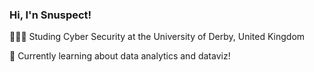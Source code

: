 ### Hi, I'n Snuspect!
👩🏻‍🎓 Studing Cyber Security at the University of Derby, United Kingdom

💭 Currently learning about data analytics and dataviz!
